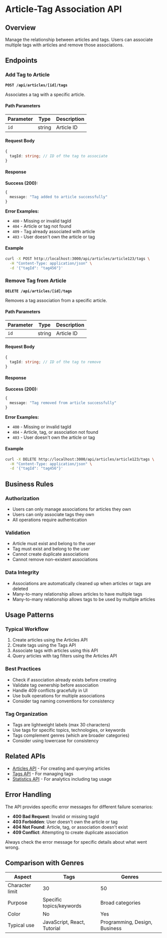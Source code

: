 # Article-Tag Association API

## Overview

Manage the relationship between articles and tags. Users can associate multiple tags with articles and remove those associations.

## Endpoints

### Add Tag to Article

**`POST /api/articles/[id]/tags`**

Associates a tag with a specific article.

#### Path Parameters

| Parameter | Type | Description |
|-----------|------|-------------|
| `id` | string | Article ID |

#### Request Body

```typescript
{
  tagId: string; // ID of the tag to associate
}
```

#### Response

**Success (200):**
```typescript
{
  message: "Tag added to article successfully"
}
```

**Error Examples:**
- `400` - Missing or invalid tagId
- `404` - Article or tag not found
- `409` - Tag already associated with article
- `403` - User doesn't own the article or tag

#### Example

```bash
curl -X POST http://localhost:3000/api/articles/article123/tags \
  -H "Content-Type: application/json" \
  -d '{"tagId": "tag456"}'
```

### Remove Tag from Article

**`DELETE /api/articles/[id]/tags`**

Removes a tag association from a specific article.

#### Path Parameters

| Parameter | Type | Description |
|-----------|------|-------------|
| `id` | string | Article ID |

#### Request Body

```typescript
{
  tagId: string; // ID of the tag to remove
}
```

#### Response

**Success (200):**
```typescript
{
  message: "Tag removed from article successfully"
}
```

**Error Examples:**
- `400` - Missing or invalid tagId
- `404` - Article, tag, or association not found
- `403` - User doesn't own the article or tag

#### Example

```bash
curl -X DELETE http://localhost:3000/api/articles/article123/tags \
  -H "Content-Type: application/json" \
  -d '{"tagId": "tag456"}'
```

## Business Rules

### Authorization
- Users can only manage associations for articles they own
- Users can only associate tags they own
- All operations require authentication

### Validation
- Article must exist and belong to the user
- Tag must exist and belong to the user
- Cannot create duplicate associations
- Cannot remove non-existent associations

### Data Integrity
- Associations are automatically cleaned up when articles or tags are deleted
- Many-to-many relationship allows articles to have multiple tags
- Many-to-many relationship allows tags to be used by multiple articles

## Usage Patterns

### Typical Workflow
1. Create articles using the Articles API
2. Create tags using the Tags API
3. Associate tags with articles using this API
4. Query articles with tag filters using the Articles API

### Best Practices
- Check if association already exists before creating
- Validate tag ownership before association
- Handle 409 conflicts gracefully in UI
- Use bulk operations for multiple associations
- Consider tag naming conventions for consistency

### Tag Organization
- Tags are lightweight labels (max 30 characters)
- Use tags for specific topics, technologies, or keywords
- Tags complement genres (which are broader categories)
- Consider using lowercase for consistency

## Related APIs

- [Articles API](./articles.md) - For creating and querying articles
- [Tags API](./tags.md) - For managing tags
- [Statistics API](./stats.md) - For analytics including tag usage

## Error Handling

The API provides specific error messages for different failure scenarios:

- **400 Bad Request**: Invalid or missing tagId
- **403 Forbidden**: User doesn't own the article or tag
- **404 Not Found**: Article, tag, or association doesn't exist
- **409 Conflict**: Attempting to create duplicate association

Always check the error message for specific details about what went wrong.

## Comparison with Genres

| Aspect | Tags | Genres |
|--------|------|--------|
| Character limit | 30 | 50 |
| Purpose | Specific topics/keywords | Broad categories |
| Color | No | Yes |
| Typical use | JavaScript, React, Tutorial | Programming, Design, Business |